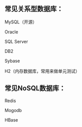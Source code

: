 
## 常见关系型数据库：

MySQL（开源）

Oracle

SQL Server

DB2

Sybase

H2（内存数据库，常用来做单元测试）

## 常见NoSQL数据库：

Redis

Mogodb

HBase




